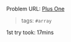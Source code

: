 Problem URL: [Plus One](https://leetcode.com/problems/plus-one/)

> tags: `#array`

1st try took: 17mins